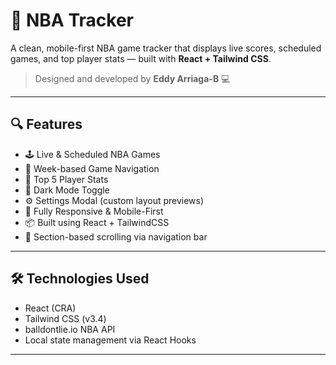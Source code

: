 # 🏀 NBA Tracker

A clean, mobile-first NBA game tracker that displays live scores, scheduled games, and top player stats — built with **React + Tailwind CSS**.

> Designed and developed by **Eddy Arriaga-B** 💻

---

## 🔍 Features

- 🕹️ Live & Scheduled NBA Games
- 📆 Week-based Game Navigation
- 🧍 Top 5 Player Stats
- 🌙 Dark Mode Toggle
- ⚙️ Settings Modal (custom layout previews)
- 📱 Fully Responsive & Mobile-First
- 📦 Built using React + TailwindCSS
- 🔗 Section-based scrolling via navigation bar

---

## 🛠️ Technologies Used

- React (CRA)
- Tailwind CSS (v3.4)
- balldontlie.io NBA API
- Local state management via React Hooks

---
